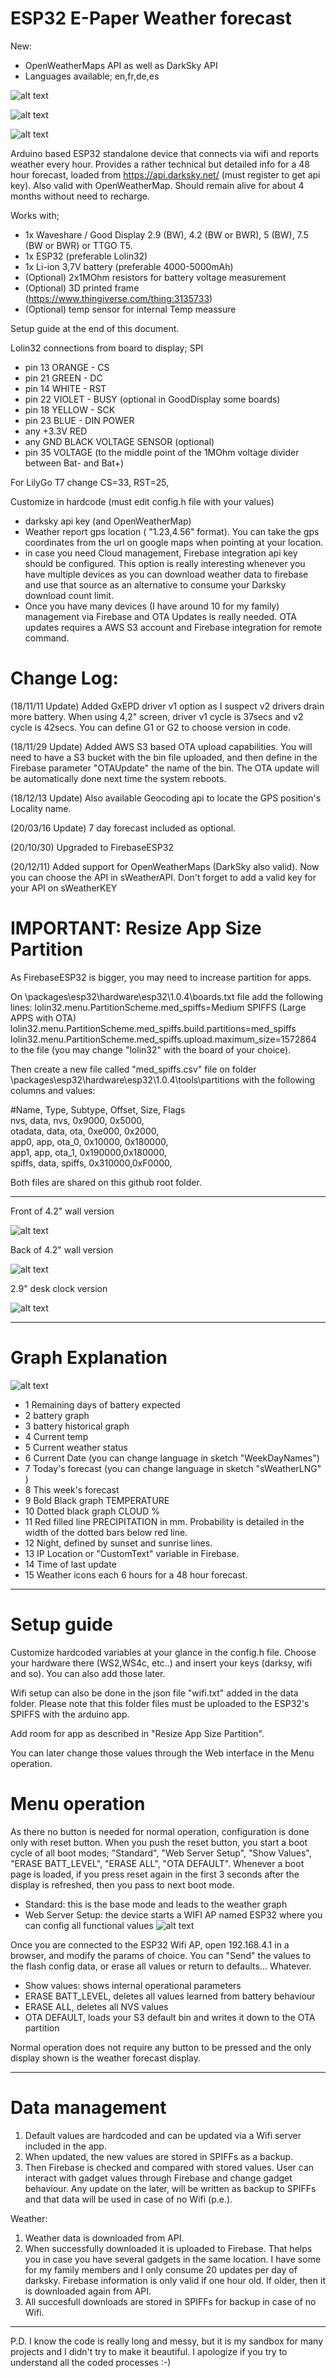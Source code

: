 # ESP32 E-Paper Weather forecast

New:
 - OpenWeatherMaps API as well as DarkSky API
 - Languages available; en,fr,de,es

 ![alt text](https://i.imgur.com/dsHalkO.jpg)

 ![alt text](https://cdn.thingiverse.com/renders/75/d6/a7/d1/de/2b9d35bfe5607057e232901f3cf53377_preview_featured.jpg)
  
 ![alt text](https://cdn.thingiverse.com/renders/0d/a7/f2/06/e1/801294e4b230b225e4222f602e4dcfab_preview_featured.jpg)

Arduino based ESP32 standalone device that connects via wifi and reports weather every hour.
Provides a rather technical but detailed info for a 48 hour forecast, loaded from https://api.darksky.net/ (must register to get api key). Also valid with OpenWeatherMap. 
Should remain alive for about 4 months without need to recharge.

Works with;
- 1x Waveshare / Good Display 2.9 (BW), 4.2 (BW or BWR), 5 (BW), 7.5 (BW or BWR) or TTGO T5.  
- 1x ESP32 (preferable Lolin32)
- 1x Li-ion 3,7V battery (preferable 4000-5000mAh)
- (Optional) 2x1MOhm resistors for battery voltage measurement 
- (Optional) 3D printed frame (https://www.thingiverse.com/thing:3135733)
- (Optional) temp sensor for internal Temp meassure

Setup guide at the end of this document.

Lolin32 connections from board to display;
SPI
  - pin 13 ORANGE - CS
  - pin 21 GREEN -  DC
  - pin 14 WHITE -  RST
  - pin 22 VIOLET - BUSY
 (optional in GoodDisplay some boards)
  - pin 18 YELLOW - SCK
  - pin 23 BLUE   - DIN
POWER
  - any +3.3V RED
  - any GND BLACK
VOLTAGE SENSOR (optional)
  - pin 35 VOLTAGE (to the middle point of the 1MOhm voltage divider between Bat- and Bat+)

For LilyGo T7 change CS=33, RST=25, 

Customize in hardcode (must edit config.h file with your values)
- darksky api key (and OpenWeatherMap) 
- Weather report gps location ( "1.23,4.56" format). You can take the gps coordinates from the url on google maps when pointing at your location.
- in case you need Cloud management, Firebase integration api key should be configured. This option is really interesting whenever you have multiple devices as you can download weather data to firebase and use that source as an alternative to consume your Darksky download count limit.
- Once you have many devices (I have around 10 for my family) management via Firebase and OTA Updates is really needed. OTA updates requires a AWS S3 account and Firebase integration for remote command.

# Change Log:

(18/11/11 Update) Added GxEPD driver v1 option as I suspect v2 drivers drain more battery. When using 4,2" screen, driver v1 cycle is 37secs and v2 cycle is 42secs. You can define G1 or G2 to choose version in code.

(18/11/29 Update) Added AWS S3 based OTA upload capabilities. You will need to have a S3 bucket with the bin file uploaded, and then define in the Firebase parameter "OTAUpdate" the name of the bin. The OTA update will be automatically done next time the system reboots.

(18/12/13 Update) Also available Geocoding api to locate the GPS position's Locality name.

(20/03/16 Update) 7 day forecast included as optional. 

(20/10/30) Upgraded to FirebaseESP32

(20/12/11) Added support for OpenWeatherMaps (DarkSky also valid). Now you can choose the API in sWeatherAPI. Don't forget to add a valid key for your API on sWeatherKEY

# IMPORTANT: Resize App Size Partition
As FirebaseESP32 is bigger, you may need to increase partition for apps. 

On \packages\esp32\hardware\esp32\1.0.4\boards.txt file add the following lines:
 lolin32.menu.PartitionScheme.med_spiffs=Medium SPIFFS (Large APPS with OTA)  
 lolin32.menu.PartitionScheme.med_spiffs.build.partitions=med_spiffs  
 lolin32.menu.PartitionScheme.med_spiffs.upload.maximum_size=1572864   
to the file (you may change "lolin32" with the board of your choice).

Then create a new file called "med_spiffs.csv" file on folder \packages\esp32\hardware\esp32\1.0.4\tools\partitions with the following columns and values:

#Name,    Type, Subtype, Offset,  Size, Flags       
 nvs,      data, nvs,     0x9000,  0x5000,  
 otadata,  data, ota,     0xe000,  0x2000,  
 app0,     app,  ota_0,   0x10000, 0x180000,  
 app1,     app,  ota_1,   0x190000,0x180000,     
 spiffs,   data, spiffs,  0x310000,0xF0000,       

Both files are shared on this github root folder.

--------------------------------------------------------------------------------------------------

Front of 4.2" wall version

 ![alt text](https://cdn.thingiverse.com/renders/2c/d5/12/57/fd/295a45b2040e32851cf271885126ecfc_preview_featured.jpg)


Back of 4.2" wall version

 ![alt text](https://cdn.thingiverse.com/renders/24/4b/11/8f/45/ce7e6c3ffa647b41647d48f9c0e5ab42_preview_featured.jpg)

2.9" desk clock version
 
 ![alt text](https://cdn.thingiverse.com/renders/f1/64/9d/ed/0b/6ec0a79d41489d84fe7ac521ba54bc00_preview_featured.jpg)
 
--------------------------------------------------------------------------------------------------

# Graph Explanation
 
  ![alt text](https://cdn.thingiverse.com/renders/4b/1e/79/44/a6/c7bf283a9247fa44293110c41f7d9472_preview_featured.jpg)
 
 - 1  Remaining days of battery expected
 - 2  battery graph
 - 3  battery historical graph
 - 4  Current temp
 - 5  Current weather status
 - 6  Current Date (you can change language in sketch "WeekDayNames")
 - 7  Today's forecast (you can change language in sketch "sWeatherLNG" )
 - 8  This week's forecast
 - 9  Bold Black graph TEMPERATURE
 - 10  Dotted black graph CLOUD %
 - 11  Red filled line PRECIPITATION in mm. Probability is detailed in the width of the dotted bars below red line.
 - 12  Night, defined by sunset and sunrise lines.
 - 13  IP Location or "CustomText" variable in Firebase.
 - 14  Time of last update
 - 15  Weather icons each 6 hours for a 48 hour forecast.

--------------------------------------------------------------------------------------------------

# Setup guide

 Customize hardcoded variables at your glance in the config.h file. Choose your hardware there (WS2,WS4c, etc..) and insert your keys (darksy, wifi and so). You can also add those later.
 
 Wifi setup can also be done in the json file "wifi.txt" added in the data folder. Please note that this folder files must be uploaded to the ESP32's SPIFFS with the arduino app.

Add room for app as described in "Resize App Size Partition". 

You can later change those values through the Web interface in the Menu operation.

# Menu operation
 As there no button is needed for normal operation, configuration is done only with reset button. When you push the reset button, you start a boot cycle of all boot modes; "Standard", "Web Server Setup", "Show Values", "ERASE BATT_LEVEL", "ERASE ALL", "OTA DEFAULT". Whenever a boot page is loaded, if you press reset again in the first 3 seconds after the display is refreshed, then you pass to next boot mode.
  - Standard: this is the base mode and leads to the weather graph
  - Web Server Setup: the device starts a WIFI AP named ESP32 where you can config all functional values
  ![alt text](https://cdn.thingiverse.com/renders/7c/04/ed/43/20/6e7861f0293c0accbaed000fc4c5679e_preview_featured.jpg)
   
   Once you are connected to the ESP32 Wifi AP, open 192.168.4.1 in a browser, and modify the params of choice. You can "Send" the values to the flash config data, or erase all values or return to defaults... Whatever.
  - Show values: shows internal operational parameters
  - ERASE BATT_LEVEL, deletes all values learned from battery behaviour
  - ERASE ALL, deletes all NVS values
  - OTA DEFAULT, loads your S3 default bin and writes it down to the OTA partition

Normal operation does not require any button to be pressed and the only display shown is the weather forecast display.

--------------------------------------------------------------------------------------------------
# Data management

1. Default values are hardcoded and can be updated via a Wifi server included in the app.
2. When updated, the new values are stored in SPIFFs as a backup.
3. Then Firebase is checked and compared with stored values. User can interact with gadget values through Firebase and change gadget behaviour. Any update on the later, will be written as backup to SPIFFs and that data will be used in case of no Wifi (p.e.).

Weather:
1. Weather data is downloaded from API. 
2. When successfully downloaded it is uploaded to Firebase. That helps you in case you have several gadgets in the same location. I have some for my family members and I only consume 20 updates per day of darksky. Firebase information is only valid if one hour old. If older, then it is downloaded again from API.
3. All succesfull downloads are stored in SPIFFs for backup in case of no Wifi.

--------------------------------------------------------------------------------------------------

P.D. I know the code is really long and messy, but it is my sandbox for many projects and I didn't try to make it beautiful. I apologize if you try to understand all the coded processes :-)
